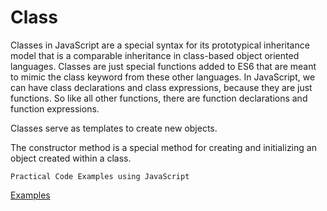 # Class

Classes in JavaScript are a special syntax for its prototypical inheritance model that is a comparable inheritance in class-based object oriented languages. Classes are just special functions added to ES6 that are meant to mimic the class keyword from these other languages. In JavaScript, we can have class declarations and class expressions, because they are just functions. So like all other functions, there are function declarations and function expressions.

Classes serve as templates to create new objects.

The constructor method is a special method for creating and initializing an object created within a class.


```Practical Code Examples using JavaScript```

[Examples](index.js)